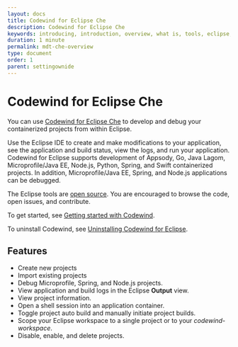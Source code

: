 ```yaml
---
layout: docs
title: Codewind for Eclipse Che
description: Codewind for Eclipse Che
keywords: introducing, introduction, overview, what is, tools, eclipse, Codewind for Eclipse Che, Eclipse tools, Eclipse IDE, local installation
duration: 1 minute
permalink: mdt-che-overview
type: document
order: 1
parent: settingownide
---
```


# Codewind for Eclipse Che

You can use [Codewind for Eclipse Che](https://marketplace.eclipse.org/content/codewind) to develop and debug your containerized projects from within Eclipse.

Use the Eclipse IDE to create and make modifications to your application, see the application and build status, view the logs, and run your application. Codewind for Eclipse supports development of Appsody, Go, Java Lagom, Microprofile/Java EE, Node.js, Python, Spring, and Swift containerized projects. In addition, Microprofile/Java EE, Spring, and Node.js applications can be debugged.

The Eclipse tools are [open source](https://github.com/eclipse/codewind-eclipse). You are encouraged to browse the code, open issues, and contribute.

To get started, see [Getting started with Codewind](mdteclipsegettingstarted.html).

To uninstall Codewind, see [Uninstalling Codewind for Eclipse](mdteclipseuninstall.html).

## Features

- Create new projects
- Import existing projects
- Debug Microprofile, Spring, and Node.js projects.
- View application and build logs in the Eclipse **Output** view.
- View project information.
- Open a shell session into an application container.
- Toggle project auto build and manually initiate project builds.
- Scope your Eclipse workspace to a single project or to your *codewind-workspace*.
- Disable, enable, and delete projects.
